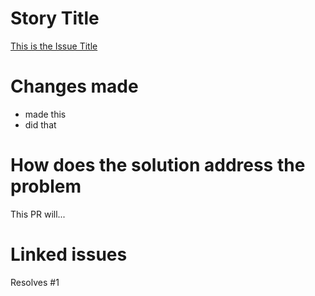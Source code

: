 # Story Title

[This is the Issue Title](https://github.com/kuru-project/desktop-application/issues/1)

# Changes made

- made this
- did that

# How does the solution address the problem

This PR will...

# Linked issues

Resolves #1
